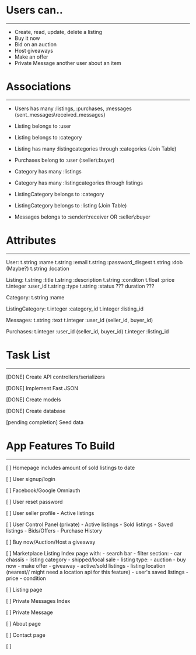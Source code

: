 # Users can..
---------------------------------------
- Create, read, update, delete a listing
- Buy it now
- Bid on an auction
- Host giveaways 
- Make an offer
- Private Message another user about an item



# Associations
---------------------------------------
- Users has many :listings, :purchases, :messages (sent_messages\\received_messages)

- Listing belongs to :user
- Listing belongs to :category
- Listing has many :listingcategories through :categories
(Join Table)

- Purchases belong to :user (:seller\\:buyer)

- Category has many :listings 
- Category has many :listingcategories through listings

- ListingCategory belongs to :category
- ListingCategory belongs to :listing
(Join Table)

- Messages belongs to :sender/:receiver OR :seller\\:buyer

# Attributes 
---------------------------------------
User:
t.string :name
t.string :email
t.string :password_disgest
t.string :dob (Maybe?)
t.string :location


Listing:
t.string :title
t.string :description
t.string :conditon
t.float :price
t.integer :user_id
t.string :type
t.string :status
??? duration ???


Category:
t.string :name


ListingCategory:
t.integer :category_id
t.integer :listing_id


Messages:
t.string :text
t.integer :user_id (seller_id, buyer_id)


Purchases: 
t.integer :user_id (seller_id, buyer_id)
t.integer :listing_id

# Task List
-----------------------------------
[DONE] Create API controllers/serializers

[DONE] Implement Fast JSON

[DONE] Create models

[DONE] Create database

[pending completion] Seed data

# App Features To Build 
------------------------------------
[ ] Homepage includes amount of sold listings to date

[ ] User signup/login

[ ] Facebook/Google Omniauth

[ ] User reset password

[ ] User seller profile
    - Active listings
    
[ ] User Control Panel (private)
    - Active listings
    - Sold listings
    - Saved listings
    - Bids/Offers
    - Purchase History


[ ] Buy now/Auction/Host a giveaway 

[ ] Marketplace Listing Index page with: 
    - search bar
    - filter section:
        - car chassis 
        - listing category
        - shipped/local sale
        - listing type: 
            - auction
            - buy now
            - make offer
            - giveaway 
        - active/sold listings
        - listing location (nearest// might need a location api for this feature)
    - user's saved listings
    - price 
    - condition

[ ] Listing page

[ ] Private Messages Index

[ ] Private Message

[ ] About page

[ ] Contact page

[ ] 




